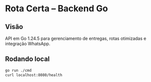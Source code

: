 # Rota Certa – Backend Go

## Visão
API em Go 1.24.5 para gerenciamento de entregas, rotas otimizadas e integração WhatsApp.

## Rodando local
```sh
go run ./cmd
curl localhost:8080/health